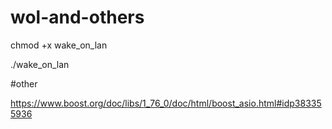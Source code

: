 # wol-and-others

chmod +x wake_on_lan

./wake_on_lan


#other

https://www.boost.org/doc/libs/1_76_0/doc/html/boost_asio.html#idp383355936

